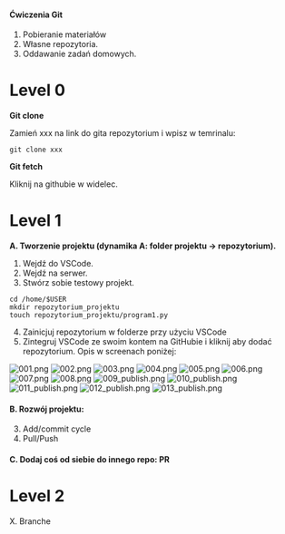 #### Ćwiczenia Git


1. Pobieranie materiałów
2. Własne repozytoria.
3. Oddawanie zadań domowych.

# Level 0

**Git clone**

Zamień xxx na link do gita repozytorium i wpisz w temrinalu:
```
git clone xxx
```

**Git fetch**

Kliknij na githubie w widelec.

# Level 1

**A. Tworzenie projektu (dynamika A: folder projektu -> repozytorium).**
1. Wejdź do VSCode.
2. Wejdź na serwer.
3. Stwórz sobie testowy projekt.
```
cd /home/$USER
mkdir repozytorium_projektu
touch repozytorium_projektu/program1.py
```
4. Zainicjuj repozytorium w folderze przy użyciu VSCode
5. Zintegruj VSCode ze swoim kontem na GitHubie i kliknij aby dodać repozytorium. Opis w screenach poniżej:

![001.png](https://github.com/ZPXD/cwiczenia-git/blob/main/foto_do_instrukcji/001.png)
![002.png](https://github.com/ZPXD/cwiczenia-git/blob/main/foto_do_instrukcji/002.png)
![003.png](https://github.com/ZPXD/cwiczenia-git/blob/main/foto_do_instrukcji/003.png)
![004.png](https://github.com/ZPXD/cwiczenia-git/blob/main/foto_do_instrukcji/004.png)
![005.png](https://github.com/ZPXD/cwiczenia-git/blob/main/foto_do_instrukcji/005.png)
![006.png](https://github.com/ZPXD/cwiczenia-git/blob/main/foto_do_instrukcji/006.png)
![007.png](https://github.com/ZPXD/cwiczenia-git/blob/main/foto_do_instrukcji/007.png)
![008.png](https://github.com/ZPXD/cwiczenia-git/blob/main/foto_do_instrukcji/008.png)
![009_publish.png](https://github.com/ZPXD/cwiczenia-git/blob/main/foto_do_instrukcji/009_publish.png)
![010_publish.png](https://github.com/ZPXD/cwiczenia-git/blob/main/foto_do_instrukcji/010_publish.png)
![011_publish.png](https://github.com/ZPXD/cwiczenia-git/blob/main/foto_do_instrukcji/011_publish.png)
![012_publish.png](https://github.com/ZPXD/cwiczenia-git/blob/main/foto_do_instrukcji/012_publish.png)
![013_publish.png](https://github.com/ZPXD/cwiczenia-git/blob/main/foto_do_instrukcji/013_publish.png)


#### B. Rozwój projektu:
3. Add/commit cycle
4. Pull/Push


#### C. Dodaj coś od siebie do innego repo: PR


# Level 2


X. Branche


